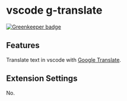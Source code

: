 # vscode g-translate

[![Greenkeeper badge](https://badges.greenkeeper.io/maple3142/vscode-g-translate.svg)](https://greenkeeper.io/)

## Features

Translate text in vscode with [Google Translate](https://translate.google.com/).

## Extension Settings

No.
